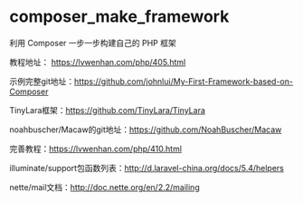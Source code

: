 # composer_make_framework

利用 Composer 一步一步构建自己的 PHP 框架

教程地址： https://lvwenhan.com/php/405.html

示例完整git地址：https://github.com/johnlui/My-First-Framework-based-on-Composer

TinyLara框架：https://github.com/TinyLara/TinyLara

noahbuscher/Macaw的git地址：https://github.com/NoahBuscher/Macaw

完善教程：https://lvwenhan.com/php/410.html

illuminate/support包函数列表：http://d.laravel-china.org/docs/5.4/helpers

nette/mail文档：http://doc.nette.org/en/2.2/mailing


